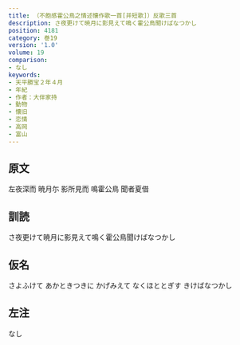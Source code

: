 ```yaml
---
title: （不飽感霍公鳥之情述懐作歌一首[并短歌]）反歌三首
description: さ夜更けて暁月に影見えて鳴く霍公鳥聞けばなつかし
position: 4181
category: 巻19
version: '1.0'
volume: 19
comparison:
- なし
keywords:
- 天平勝宝２年４月
- 年紀
- 作者：大伴家持
- 動物
- 懐旧
- 恋情
- 高岡
- 富山
---
```


## 原文

左夜深而 暁月尓 影所見而 鳴霍公鳥 聞者夏借

## 訓読

さ夜更けて暁月に影見えて鳴く霍公鳥聞けばなつかし

## 仮名

さよふけて あかときつきに かげみえて なくほととぎす きけばなつかし

## 左注

なし
